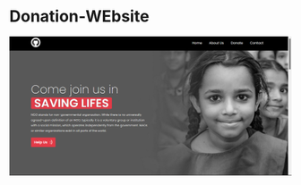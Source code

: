 # Donation-WEbsite
![preview-hero_01](https://github.com/Daksh-jha/Donation-WEbsite/blob/main/Screenshot%20(35).png)
